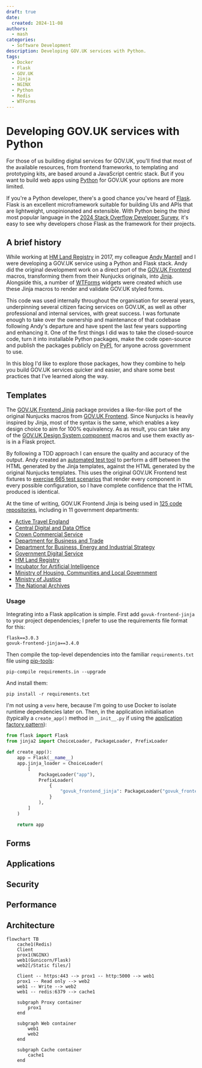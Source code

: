 ```yaml
---
draft: true
date:
  created: 2024-11-08
authors:
  - mash
categories:
  - Software Development
description: Developing GOV.UK services with Python.
tags:
  - Docker
  - Flask
  - GOV.UK
  - Jinja
  - NGINX
  - Python
  - Redis
  - WTForms
---
```


# Developing GOV.UK services with Python

For those of us building digital services for GOV.UK, you'll find that most of the available resources, from frontend frameworks, to templating and prototyping kits, are based around a JavaScript centric stack. But if you want to build web apps using [Python](https://www.python.org/) for GOV.UK your options are more limited.

<!-- more -->

If you're a Python developer, there's a good chance you've heard of [Flask](https://flask.palletsprojects.com/en/stable/). Flask is an excellent microframework suitable for building UIs and APIs that are lightweight, unopinionated and extensible. With Python being the third most popular language in the [2024 Stack Overflow Developer Survey](https://survey.stackoverflow.co/2024/technology/#most-popular-technologies), it's easy to see why developers chose Flask as the framework for their projects.

## A brief history

While working at [HM Land Registry](https://www.gov.uk/government/organisations/land-registry) in 2017, my colleague [Andy Mantell](https://github.com/andymantell) and I were developing a GOV.UK service using a Python and Flask stack. Andy did the original development work on a direct port of the [GOV.UK Frontend](https://frontend.design-system.service.gov.uk/) macros, transforming them from their Nunjucks originals, into [Jinja](https://jinja.palletsprojects.com). Alongside this, a number of [WTForms](https://wtforms.readthedocs.io) widgets were created which use these Jinja macros to render and validate GOV.UK styled forms.

This code was used internally throughout the organisation for several years, underpinning several citizen facing services on GOV.UK, as well as other professional and internal services, with great success. I was fortunate enough to take over the ownership and maintenance of that codebase following Andy's departure and have spent the last few years supporting and enhancing it. One of the first things I did was to take the closed-source code, turn it into installable Python packages, make the code open-source and publish the packages publicly on [PyPI](https://pypi.org/), for anyone across government to use.

In this blog I'd like to explore those packages, how they combine to help you build GOV.UK services quicker and easier, and share some best practices that I've learned along the way.

## Templates

The [GOV.UK Frontend Jinja](https://github.com/LandRegistry/govuk-frontend-jinja) package provides a like-for-like port of the original Nunjucks macros from [GOV.UK Frontend](https://frontend.design-system.service.gov.uk/). Since Nunjucks is heavily inspired by Jinja, most of the syntax is the same, which enables a key design choice to aim for 100% equivalency. As as result, you can take any of the [GOV.UK Design System component](https://design-system.service.gov.uk/components/) macros and use them exactly as-is in a Flask project.

By following a TDD approach I can ensure the quality and accuracy of the output. Andy created an [automated test tool](https://github.com/matthew-shaw/govuk-frontend-diff) to perform a diff between the HTML generated by the Jinja templates, against the HTML generated by the original Nunjucks templates. This uses the original GOV.UK Frontend test fixtures to [exercise 665 test scenarios](https://github.com/LandRegistry/govuk-frontend-jinja/actions/workflows/python-package.yml) that render every component in every possible configuration, so I have complete confidence that the HTML produced is identical.

At the time of writing, GOV.UK Frontend Jinja is being used in [125 code repositories](https://github.com/LandRegistry/govuk-frontend-jinja/network/dependents), including in 11 government departments:

- [Active Travel England](https://github.com/acteng)
- [Central Digital and Data Office](https://github.com/co-cddo)
- [Crown Commercial Service](https://github.com/Crown-Commercial-Service)
- [Department for Business and Trade](https://github.com/uktrade)
- [Department for Business, Energy and Industrial Strategy](https://github.com/UKGovernmentBEIS)
- [Government Digital Service](https://github.com/alphagov)
- [HM Land Registry](https://github.com/LandRegistry)
- [Incubator for Artificial Intelligence](https://github.com/i-dot-ai)
- [Ministry of Housing, Communities and Local Government](https://github.com/communitiesuk)
- [Ministry of Justice](https://github.com/ministryofjustice)
- [The National Archives](https://github.com/nationalarchives)

### Usage

Integrating into a Flask application is simple. First add `govuk-frontend-jinja` to your project dependencies; I prefer to use the requirements file format for this:

```title="requirements.in" linenums="1"
flask==3.0.3
govuk-frontend-jinja==3.4.0
```

Then compile the top-level dependencies into the familiar `requirements.txt` file using [pip-tools](https://pip-tools.readthedocs.io/en/latest/):

```shell
pip-compile requirements.in --upgrade
```

And install them:

```shell
pip install -r requirements.txt
```

I'm not using a `venv` here, because I'm going to use Docker to isolate runtime dependencies later on. Then, in the application initialisation (typically a `create_app()` method in `__init__.py` if using the [application factory pattern](https://flask.palletsprojects.com/en/stable/patterns/appfactories/)):

```python title="app/__init__.py" linenums="1"
from flask import Flask
from jinja2 import ChoiceLoader, PackageLoader, PrefixLoader

def create_app():
    app = Flask(__name__)
    app.jinja_loader = ChoiceLoader(
        [
            PackageLoader("app"),
            PrefixLoader(
                {
                    "govuk_frontend_jinja": PackageLoader("govuk_frontend_jinja")
                }
            ),
        ]
    )

    return app
```

## Forms

## Applications

## Security

## Performance

## Architecture

```mermaid
flowchart TB
    cache1(Redis)
    Client
    prox1(NGINX)
    web1(Gunicorn/Flask)
    web2[/Static files/]

    Client -- https:443 --> prox1 -- http:5000 --> web1
    prox1 -- Read only --> web2
    web1 -- Write --> web2
    web1 -- redis:6379 --> cache1

    subgraph Proxy container
        prox1
    end

    subgraph Web container
        web1
        web2
    end

    subgraph Cache container
        cache1
    end
```
